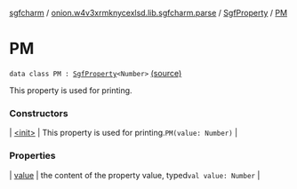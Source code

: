 [sgfcharm](../../../index.md) / [onion.w4v3xrmknycexlsd.lib.sgfcharm.parse](../../index.md) / [SgfProperty](../index.md) / [PM](./index.md)

# PM

`data class PM : `[`SgfProperty`](../index.md)`<Number>` [(source)](https://github.com/w4v3/sgfcharm/tree/master/sgfcharm/src/main/java/onion/w4v3xrmknycexlsd/lib/sgfcharm/parse/SgfTree.kt#L263)

This property is used for printing.

### Constructors

| [&lt;init&gt;](-init-.md) | This property is used for printing.`PM(value: Number)` |

### Properties

| [value](value.md) | the content of the property value, typed`val value: Number` |

